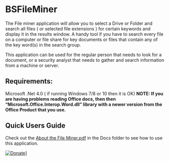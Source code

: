 # BSFileMiner
The File miner application will allow you to select a Drive or Folder and search all files ( or selected file extensions ) for certain keywords and display it in the results window.  A handy tool if you have to search every file on a computer or file share for key documents or files that contain any of the key word(s) in the search group.

This application can be used for the regular person that needs to look for a document, or a security analyst that needs to gather and search information from a machine or server.

<h2>Requirements:</h2>

Microsoft .Net 4.0 ( if running Windows 7/8 or 10 then it is OK)
<b>NOTE: If you are having problems reading Office docs, then then “Microsoft.Office.Interop.Word.dll” library with a newer version from the Office Product that you use.</b>

<h2>Quick Users Guide</h2>

Check out the <a href="https://github.com/burnsoftnet/BSFileMiner/blob/master/Docs/About%20the%20File%20Miner.pdf">About the File Miner.pdf</a> in the Docs folder to see how to use this application.

[![Donate](https://www.paypalobjects.com/en_US/i/btn/btn_donateCC_LG.gif)](https://www.paypal.com/cgi-bin/webscr?cmd=_s-xclick&hosted_button_id=JSW8XEMQVH4BE)]
